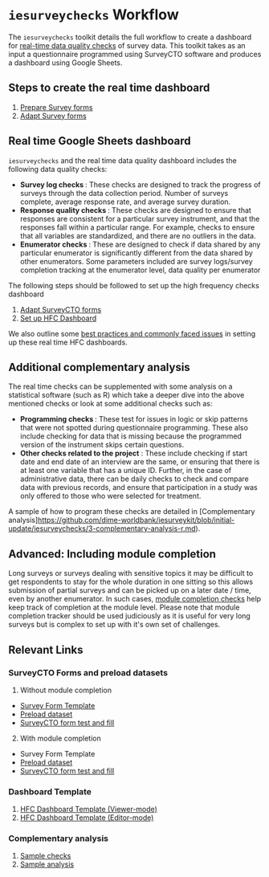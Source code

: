 # `iesurveychecks` Workflow

The `iesurveychecks` toolkit details the full workflow to create a dashboard for [real-time data quality checks](https://dimewiki.worldbank.org/High_Frequency_Checks) of survey data. This toolkit takes as an input a questionnaire programmed using SurveyCTO software and produces a dashboard using Google Sheets.

## Steps to create the real time dashboard
1. [Prepare Survey forms](https://github.com/dime-worldbank/iesurveykit/blob/initial-update/Survey%20Checks/1-prepare-scto-forms.md)
2. [Adapt Survey forms](https://github.com/dime-worldbank/iesurveykit/blob/initial-update/Survey%20Checks/2-adapt-scto-forms.md)


## Real time Google Sheets dashboard

`iesurveychecks` and the real time data quality dashboard includes the following data quality checks:

* <b> Survey log checks </b> : These checks are designed to track the progress of surveys through the data collection period. Number of surveys complete, average response rate, and average survey duration.
* <b> Response quality checks </b> : These checks are designed to ensure that responses are consistent for a particular survey instrument, and that the responses fall within a particular range. For example, checks to ensure that all variables are standardized, and there are no outliers in the data.
* <b> Enumerator checks </b> : These are designed to check if data shared by any particular enumerator is significantly different from the data shared by other enumerators. Some parameters included are survey logs/survey completion tracking at the enumerator level, data quality per enumerator

The following steps should be followed to set up the high frequency checks dashboard

1. [Adapt SurveyCTO forms](https://github.com/dime-worldbank/iesurveykit/blob/initial-update/iesurveychecks/1-adapt-scto-forms.md)
2. [Set up HFC Dashboard](https://github.com/dime-worldbank/iesurveykit/blob/initial-update/iesurveychecks/2-set-up-hfc-dashboard.md)

We also outline some [best practices and commonly faced issues](https://github.com/dime-worldbank/iesurveykit/blob/initial-update/Survey%20Checks/best-practices-and-issues.md) in setting up these real time HFC dashboards.

## Additional complementary analysis

The real time checks can be supplemented with some analysis on a statistical software (such as R) which take a deeper dive into the above mentioned checks or look at some additional checks such as:

* <b> Programming checks </b> : These test for issues in logic or skip patterns that were not spotted during questionnaire programming. These also include checking for data that is missing because the programmed version of the instrument skips certain questions.
* <b> Other checks related to the project</b> : These include checking if start date and end date of an interview are the same, or ensuring that there is at least one variable that has a unique ID. Further, in the case of administrative data, there can be daily checks to check and compare data with previous records, and ensure that participation in a study was only offered to those who were selected for treatment.

A sample of how to program these checks are detailed in [Complementary analysis]https://github.com/dime-worldbank/iesurveykit/blob/initial-update/iesurveychecks/3-complementary-analysis-r.md).

## Advanced: Including module completion
Long surveys or surveys dealing with sensitive topics it may be difficult to get respondents to stay for the whole duration in one sitting so this allows submission of partial surveys and can be picked up on a later date / time, even by another enumerator. In such cases, [module completion checks](https://github.com/dime-worldbank/iesurveykit/blob/initial-update/iesurveychecks/4-module-completion-checks.md) help keep track of completion at the module level.  Please note that module completion tracker should be used judiciously as it is useful for very long surveys but is complex to set up with it's own set of challenges.

## Relevant Links
### SurveyCTO Forms and preload datasets </b>  
1. Without module completion
  - [Survey Form Template](https://github.com/dime-worldbank/iesurveykit/blob/initial-update/iesurveychecks/scto/Survey%20Form%20Template%20(without%20module%20completion).xlsx)
  - [Preload dataset](https://github.com/dime-worldbank/iesurveykit/blob/initial-update/iesurveychecks/scto/Preloaded%20Data%20Sample.xlsx)
  - [SurveyCTO form test and fill](https://boruis.surveycto.com/collect/demo_survey?caseid=)

2. With module completion
- Survey Form Template
- [Preload dataset](https://github.com/dime-worldbank/iesurveykit/blob/initial-update/Survey%20Checks/scto/Preloaded%20Data%20Sample%20(With%20Module%20Completion).xlsx)
- [SurveyCTO form test and fill](https://boruis.surveycto.com/collect/demo_survey_module_completion?caseid= )

### Dashboard Template </b>  
1. [HFC Dashboard Template (Viewer-mode)](https://docs.google.com/spreadsheets/d/16S2GlDgdeSuzAJEeML8ieDOjKYK7QzfHlrkJE6AwdC4/edit?usp=sharing)
2. [HFC Dashboard Template (Editor-mode)](https://docs.google.com/spreadsheets/d/1iji2n0nSpS6tE4vOp9EwTb_TdvT-KC2J7wIMqw_q22M/edit?usp=sharing)  

### Complementary analysis </b>  
1. [Sample checks](https://github.com/dime-worldbank/iesurveykit/blob/initial-update/iesurveychecks/r/sample_checks.R)
2. [Sample analysis](https://github.com/dime-worldbank/iesurveykit/blob/initial-update/iesurveychecks/r/sample_analysis.R)
